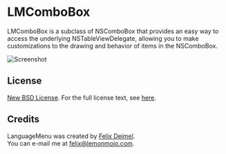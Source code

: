 LMComboBox
==========

LMComboBox is a subclass of NSComboBox that provides an easy way to access the underlying NSTableViewDelegate, allowing you to make customizations to the drawing and behavior of items in the NSComboBox.

![Screenshot](http://www.lemonmojo.com/dl/LMComboBox.jpg)

License
-------

[New BSD License](http://en.wikipedia.org/wiki/BSD_licenses). For the full license text, see [here](https://raw.github.com/LemonMojo/LMComboBox/master/License).

Credits
-------
LanguageMenu was created by [Felix Deimel](https://github.com/LemonMojo).</br>
You can e-mail me at <felix@lemonmojo.com>.
